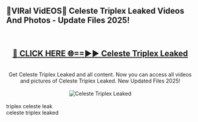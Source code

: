 <h2>🔴VIRal VidEOS🔴 Celeste Triplex Leaked Videos And Photos - Update Files 2025!</h2>
<br>
<div align="center">
<h2><a href="https://virallinks.top/odZfE0" rel="nofollow">🔴 CLICK HERE 🌐==►► Celeste Triplex Leaked</a></h2>
<br>
Get Celeste Triplex Leaked and all content. Now you can access all videos and pictures of Celeste Triplex Leaked. New Updated Files 2025!
<br>
<br>
<a href="https://virallinks.top/odZfE0" rel="nofollow" data-target="animated-image.originalLink"><img src="https://i.imgur.com/dJHk4Zq.gif)" alt="Celeste Triplex Leaked" style="max-width: 100%; display: inline-block;" data-target="animated-image.originalImage"></a>
</div>
<br>
triplex celeste leak<br>
celeste triplex leaked